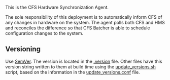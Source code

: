 This is the CFS Hardware Synchronization Agent.

The sole responsibility of this deployment is to automatically inform CFS of any changes in hardware on the system.
The agent polls both CFS and HMS and reconciles the difference so that CFS Batcher is able to schedule configuration
changes to the system.

## Versioning
Use [SemVer](http://semver.org/). The version is located in the [.version](.version) file. Other files have this
version string written to them at build time using the [update_versions.sh](update_versions.sh) script, based
on the information in the [update_versions.conf](update_versions.conf) file.

